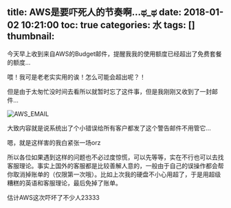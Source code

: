 title: AWS是要吓死人的节奏啊...ಥ_ಥ
date: 2018-01-02 10:21:00
toc: true
categories: 水
tags: []
thumbnail: 
---
今天早上收到来自AWS的Budget邮件，提醒我我的使用额度已经超出了免费套餐的额度...

喂！我可是老老实实用的诶！怎么可能会超出呢？！

但是由于太匆忙没时间去看所以就暂时忘了这件事，但是我刚刚又收到了一封邮件...

![AWS_EMAIL][1]

大致内容就是说系统出了个小错误给所有客户都发了这个警告邮件不用管它...

嗯，就是这样害的我白紧张一场orz

所以各位如果遇到这样的问题也不必过度惊慌，可以先等等，实在不行也可以去找客服理论。事实上国外的客服都是比较善解人意的，一般由于自己的误操作都会帮你取消掉账单的（仅限第一次哦）。比如上次我的硬盘不小心用超了，于是用超级糟糕的英语和客服理论，最后免掉了账单。

估计AWS这次吓坏了不少人23333

  [1]: https://blog.hans362.cn/usr/uploads/2018/01/2832363996.jpeg!webp_1920w